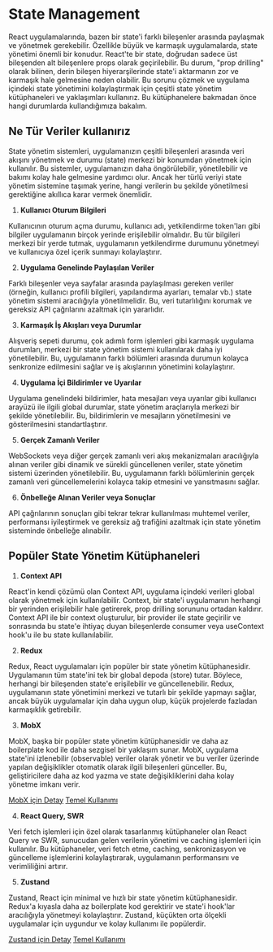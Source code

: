 # State Management

React uygulamalarında, bazen bir state'i farklı bileşenler arasında paylaşmak ve yönetmek gerekebilir. Özellikle büyük ve karmaşık uygulamalarda, state yönetimi önemli bir konudur. React'te bir state, doğrudan sadece üst bileşenden alt bileşenlere props olarak geçirilebilir. Bu durum, "prop drilling" olarak bilinen, derin bileşen hiyerarşilerinde state'i aktarmanın zor ve karmaşık hale gelmesine neden olabilir. Bu sorunu çözmek ve uygulama içindeki state yönetimini kolaylaştırmak için çeşitli state yönetim kütüphaneleri ve yaklaşımları kullanırız. Bu kütüphanelere bakmadan önce hangi durumlarda kullandığımıza bakalım.

## Ne Tür Veriler kullanırız

State yönetim sistemleri, uygulamanızın çeşitli bileşenleri arasında veri akışını yönetmek ve durumu (state) merkezi bir konumdan yönetmek için kullanılır. Bu sistemler, uygulamanızın daha öngörülebilir, yönetilebilir ve bakımı kolay hale gelmesine yardımcı olur. Ancak her türlü veriyi state yönetim sistemine taşımak yerine, hangi verilerin bu şekilde yönetilmesi gerektiğine akıllıca karar vermek önemlidir.

1. **Kullanıcı Oturum Bilgileri**

Kullanıcının oturum açma durumu, kullanıcı adı, yetkilendirme token'ları gibi bilgiler uygulamanın birçok yerinde erişilebilir olmalıdır. Bu tür bilgileri merkezi bir yerde tutmak, uygulamanın yetkilendirme durumunu yönetmeyi ve kullanıcıya özel içerik sunmayı kolaylaştırır.

2. **Uygulama Genelinde Paylaşılan Veriler**

Farklı bileşenler veya sayfalar arasında paylaşılması gereken veriler (örneğin, kullanıcı profili bilgileri, yapılandırma ayarları, temalar vb.) state yönetim sistemi aracılığıyla yönetilmelidir. Bu, veri tutarlılığını korumak ve gereksiz API çağrılarını azaltmak için yararlıdır.

3. **Karmaşık İş Akışları veya Durumlar**

Alışveriş sepeti durumu, çok adımlı form işlemleri gibi karmaşık uygulama durumları, merkezi bir state yönetim sistemi kullanılarak daha iyi yönetilebilir. Bu, uygulamanın farklı bölümleri arasında durumun kolayca senkronize edilmesini sağlar ve iş akışlarının yönetimini kolaylaştırır.

4. **Uygulama İçi Bildirimler ve Uyarılar**

Uygulama genelindeki bildirimler, hata mesajları veya uyarılar gibi kullanıcı arayüzü ile ilgili global durumlar, state yönetim araçlarıyla merkezi bir şekilde yönetilebilir. Bu, bildirimlerin ve mesajların yönetilmesini ve gösterilmesini standartlaştırır.

5. **Gerçek Zamanlı Veriler**

WebSockets veya diğer gerçek zamanlı veri akış mekanizmaları aracılığıyla alınan veriler gibi dinamik ve sürekli güncellenen veriler, state yönetim sistemi üzerinden yönetilebilir. Bu, uygulamanın farklı bölümlerinin gerçek zamanlı veri güncellemelerini kolayca takip etmesini ve yansıtmasını sağlar.

6. **Önbelleğe Alınan Veriler veya Sonuçlar**

API çağrılarının sonuçları gibi tekrar tekrar kullanılması muhtemel veriler, performansı iyileştirmek ve gereksiz ağ trafiğini azaltmak için state yönetim sisteminde önbelleğe alınabilir.

## Popüler State Yönetim Kütüphaneleri

1. **Context API**

React'in kendi çözümü olan Context API, uygulama içindeki verileri global olarak yönetmek için kullanılabilir. Context, bir state'i uygulamanın herhangi bir yerinden erişilebilir hale getirerek, prop drilling sorununu ortadan kaldırır. Context API ile bir context oluşturulur, bir provider ile state geçirilir ve sonrasında bu state'e ihtiyaç duyan bileşenlerde consumer veya useContext hook'u ile bu state kullanılabilir.

2. **Redux**

Redux, React uygulamaları için popüler bir state yönetim kütüphanesidir. Uygulamanın tüm state'ini tek bir global depoda (store) tutar. Böylece, herhangi bir bileşenden state'e erişilebilir ve güncellenebilir. Redux, uygulamanın state yönetimini merkezi ve tutarlı bir şekilde yapmayı sağlar, ancak büyük uygulamalar için daha uygun olup, küçük projelerde fazladan karmaşıklık getirebilir.

3. **MobX**

MobX, başka bir popüler state yönetim kütüphanesidir ve daha az boilerplate kod ile daha sezgisel bir yaklaşım sunar. MobX, uygulama state'ini izlenebilir (observable) veriler olarak yönetir ve bu veriler üzerinde yapılan değişiklikler otomatik olarak ilgili bileşenleri günceller. Bu, geliştiricilere daha az kod yazma ve state değişikliklerini daha kolay yönetme imkanı verir.

[MobX için Detay](./Mobx.md)
[Temel Kullanımı](../30%20days%20react/src/pages/Mobx-todoApp/)

4. **React Query, SWR**

Veri fetch işlemleri için özel olarak tasarlanmış kütüphaneler olan React Query ve SWR, sunucudan gelen verilerin yönetimi ve caching işlemleri için kullanılır. Bu kütüphaneler, veri fetch etme, caching, senkronizasyon ve güncelleme işlemlerini kolaylaştırarak, uygulamanın performansını ve verimliliğini artırır.

5. **Zustand**

Zustand, React için minimal ve hızlı bir state yönetim kütüphanesidir. Redux'a kıyasla daha az boilerplate kod gerektirir ve state'i hook'lar aracılığıyla yönetmeyi kolaylaştırır. Zustand, küçükten orta ölçekli uygulamalar için uygundur ve kolay kullanımı ile popülerdir.

[Zustand için Detay](./Zustand.md)
[Temel Kullanımı](../30%20days%20react/src/store/zustand/zustandStore.js)



